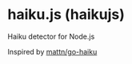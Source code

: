 # haiku.js (haikujs)

Haiku detector for Node.js

Inspired by [mattn/go-haiku](https://github.com/mattn/go-haiku)
